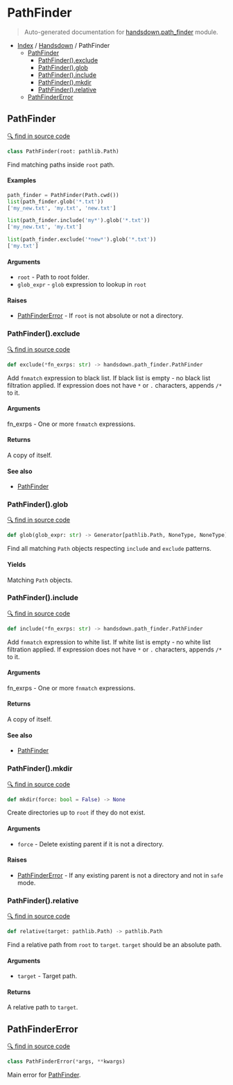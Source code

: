 # PathFinder

> Auto-generated documentation for [handsdown.path_finder](../../handsdown/path_finder.py) module.

- [Index](../README.md#modules) / [Handsdown](index.md#handsdown) / PathFinder
  - [PathFinder](#pathfinder)
    - [PathFinder().exclude](#pathfinderexclude)
    - [PathFinder().glob](#pathfinderglob)
    - [PathFinder().include](#pathfinderinclude)
    - [PathFinder().mkdir](#pathfindermkdir)
    - [PathFinder().relative](#pathfinderrelative)
  - [PathFinderError](#pathfindererror)

## PathFinder

[🔍 find in source code](../../handsdown/path_finder.py#L18)

```python
class PathFinder(root: pathlib.Path)
```

Find matching paths inside `root` path.

#### Examples

```python
path_finder = PathFinder(Path.cwd())
list(path_finder.glob('*.txt'))
['my_new.txt', 'my.txt', 'new.txt']

list(path_finder.include('my*').glob('*.txt'))
['my_new.txt', 'my.txt']

list(path_finder.exclude('*new*').glob('*.txt'))
['my.txt']
```

#### Arguments

- `root` - Path to root folder.
- `glob_expr` - `glob` expression to lookup in `root`

#### Raises

- [PathFinderError](#pathfindererror) - If `root` is not absolute or not a directory.

### PathFinder().exclude

[🔍 find in source code](../../handsdown/path_finder.py#L83)

```python
def exclude(*fn_exrps: str) -> handsdown.path_finder.PathFinder
```

Add `fnmatch` expression to black list.
If black list is empty - no black list filtration applied.
If expression does not have `*` or `.` characters, appends `/*` to it.

#### Arguments

fn_exrps - One or more `fnmatch` expressions.

#### Returns

A copy of itself.

#### See also

- [PathFinder](#pathfinder)

### PathFinder().glob

[🔍 find in source code](../../handsdown/path_finder.py#L125)

```python
def glob(glob_expr: str) -> Generator[pathlib.Path, NoneType, NoneType]
```

Find all matching `Path` objects respecting `include` and
`exclude` patterns.

#### Yields

Matching `Path` objects.

### PathFinder().include

[🔍 find in source code](../../handsdown/path_finder.py#L63)

```python
def include(*fn_exrps: str) -> handsdown.path_finder.PathFinder
```

Add `fnmatch` expression to white list.
If white list is empty - no white list filtration applied.
If expression does not have `*` or `.` characters, appends `/*` to it.

#### Arguments

fn_exrps - One or more `fnmatch` expressions.

#### Returns

A copy of itself.

#### See also

- [PathFinder](#pathfinder)

### PathFinder().mkdir

[🔍 find in source code](../../handsdown/path_finder.py#L170)

```python
def mkdir(force: bool = False) -> None
```

Create directories up to `root` if they do not exist.

#### Arguments

- `force` - Delete existing parent if it is not a directory.

#### Raises

- [PathFinderError](#pathfindererror) - If any existing parent is not a directory and not in `safe` mode.

### PathFinder().relative

[🔍 find in source code](../../handsdown/path_finder.py#L142)

```python
def relative(target: pathlib.Path) -> pathlib.Path
```

Find a relative path from `root` to `target`.
`target` should be an absolute path.

#### Arguments

- `target` - Target path.

#### Returns

A relative path to `target`.

## PathFinderError

[🔍 find in source code](../../handsdown/path_finder.py#L12)

```python
class PathFinderError(*args, **kwargs)
```

Main error for [PathFinder](#pathfinder).
